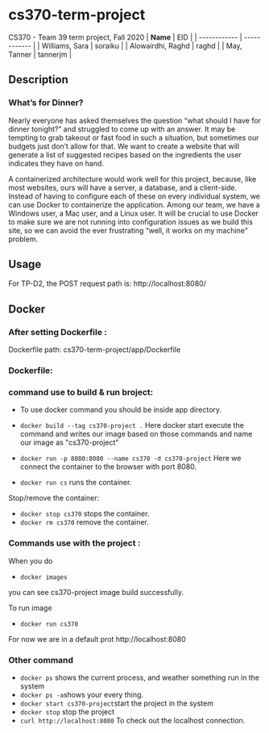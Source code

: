 # cs370-term-project
CS370 - Team 39 term project, Fall 2020
| **Name** | EID |
| ------------ |  ------------  |
| Williams, Sara | soraiku |
| Alowairdhi, Raghd | raghd |
| May, Tanner | tannerjm |

## Description
### What’s for Dinner? 
Nearly everyone has asked themselves the question “what should I have for dinner tonight?” and struggled to come up with an answer. It may be tempting to grab takeout or fast food in such a situation, but sometimes our budgets just don’t allow for that. We want to create a website that will generate a list of suggested recipes based on the ingredients the user indicates they have on hand. 

A containerized architecture would work well for this project, because, like most websites, ours will have a server, a database, and a client-side. Instead of having to configure each of these on every individual system, we can use Docker to containerize the application. Among our team, we have a Windows user, a Mac user, and a Linux user. It will be crucial to use Docker to make sure we are not running into configuration issues as we build this site, so we can avoid the ever frustrating “well, it works on my machine” problem. 

## Usage
For TP-D2, the POST request path is: http://localhost:8080/

## Docker
### After setting Dockerfile : 
Dockerfile path:
cs370-term-project/app/Dockerfile

### Dockerfile:
### command use to build & run broject:
* To use docker command you should be inside app directory. 

* `docker build --tag cs370-project .` Here docker start execute the command and writes our image based on those commands and name our image as "cs370-project"
* `docker run -p 8080:8080 --name cs370 -d cs370-project` Here we connect the container to the browser with port 8080.
* `docker run cs` runs the container.

Stop/remove the container:
* `docker stop cs370` stops the container.
* `docker rm cs370` remove the container.

### Commands use with the project : 

 When you do 

* `docker images` 

you can see cs370-project image build successfully.

To run image 

* `docker run cs370`

For now we are in a default prot http://localhost:8080
 

### Other command 
- `docker ps` shows the current process, and weather something run in the system 
- `docker ps -a`shows your every thing.
- `docker start cs370-project`start the project in the system 
- `docker stop` stop the project
- `curl http://localhost:8080` To check out the localhost connection.


